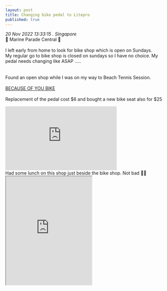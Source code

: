 ```yaml
---
layout: post
title: Changing bike pedal to Litepro 
published: true
---
```

_20 Nov 2022 13:33:15 . Singapore_
<br>
📍 Marine Parade Central 📍
<br>
<br>
I left early from home to look for bike shop which is open on Sundays.
<br>
My regular go to bike shop is closed on sundays so I have no choice. My pedal needs changing like ASAP .....
<br>
<br>
<br>
Found an open shop while I was on my way to Beach Tennis Session.
<br>
<br>
[BECAUSE OF YOU BIKE](https://www.facebook.com/profile.php?id=100076096968003)
<br>
<br>
Replacement of the pedal cost $6 and bought a new bike seat also for $25
<br>
<iframe width="350" height="200" src="https://www.youtube.com/embed/ffNcIct2nIQ" frameborder="0" allow="accelerometer; autoplay; encrypted-media; gyroscope; picture-in-picture" allowfullscreen></iframe>
<br>
Had some lunch on this shop just beside the bike shop. Not bad 👍🏻
<br>
<iframe src="https://drive.google.com/file/d/1xwbSoXosINF4rlx9FseQRTOrjLeOxzXe/preview" width="270" height="340" allow="autoplay"></iframe>


